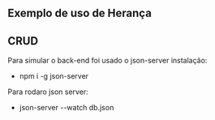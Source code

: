 ## Exemplo de uso de Herança

## CRUD

Para simular o back-end foi usado o json-server
instalação:
- npm i -g json-server

Para rodaro json server:
- json-server --watch db.json
